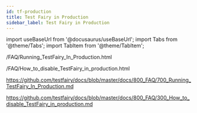 ```yaml
---
id: tf-production
title: Test Fairy in Production
sidebar_label: Test Fairy in Production
---
```


import useBaseUrl from '@docusaurus/useBaseUrl';
import Tabs from '@theme/Tabs';
import TabItem from '@theme/TabItem';

/FAQ/Running_TestFairy_In_Production.html

/FAQ/How_to_disable_TestFairy_in_production.html


https://github.com/testfairy/docs/blob/master/docs/800_FAQ/700_Running_TestFairy_In_Production.md

https://github.com/testfairy/docs/blob/master/docs/800_FAQ/300_How_to_disable_TestFairy_in_production.md